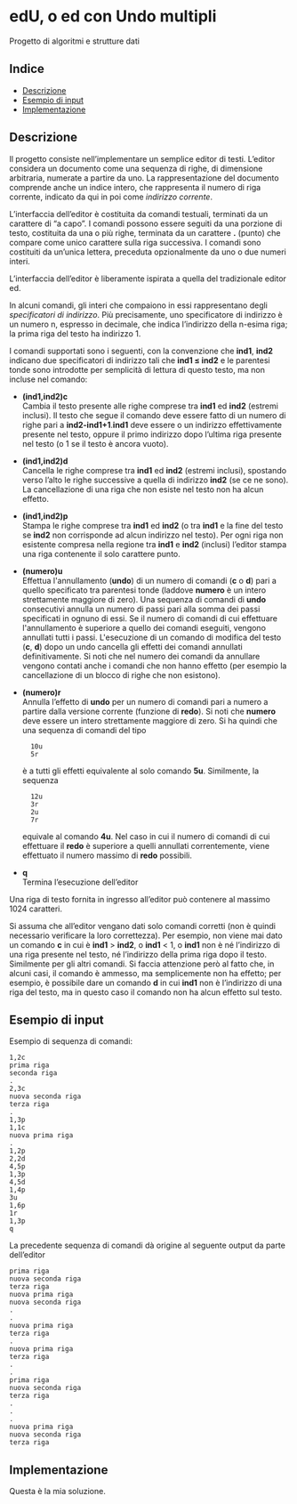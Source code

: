 # edU, o ed con Undo multipli

Progetto di algoritmi e strutture dati

## Indice

- [Descrizione](#Descrizione)
- [Esempio di input](#Esempio-di-input)
- [Implementazione](#Implementazione)

## Descrizione

Il progetto consiste nell’implementare un semplice editor di testi. L’editor considera un documento come una sequenza di righe, di dimensione arbitraria, numerate a partire da uno. La rappresentazione del documento comprende anche un indice intero, che rappresenta il numero di riga corrente, indicato da qui in poi come _indirizzo corrente_.

L’interfaccia dell’editor è costituita da comandi testuali, terminati da un carattere di “a capo”. I comandi possono essere seguiti da una porzione di testo, costituita da una o più righe, terminata da un carattere **.** (punto) che compare come unico carattere sulla riga successiva. I comandi sono costituiti da un’unica lettera, preceduta opzionalmente da uno o due numeri interi.

L’interfaccia dell’editor è liberamente ispirata a quella del tradizionale editor ed.

In alcuni comandi, gli interi che compaiono in essi rappresentano degli _specificatori di indirizzo_. Più precisamente, uno specificatore di indirizzo è un numero n, espresso in decimale, che indica l’indirizzo della n-esima riga; la prima riga del testo ha indirizzo 1.

I comandi supportati sono i seguenti, con la convenzione che **ind1**, **ind2** indicano due specificatori di indirizzo tali che **ind1 ≤ ind2** e le parentesi tonde sono introdotte per semplicità di lettura di questo testo, ma non incluse nel comando:

- **(ind1,ind2)c**  
  Cambia il testo presente alle righe comprese tra **ind1** ed **ind2** (estremi inclusi). Il testo che segue il comando deve essere fatto di un numero di righe pari a **ind2-ind1+1**.**ind1** deve essere o un indirizzo effettivamente presente nel testo, oppure il primo indirizzo dopo l’ultima riga presente nel testo (o 1 se il testo è ancora vuoto).
- **(ind1,ind2)d**  
  Cancella le righe comprese tra **ind1** ed **ind2** (estremi inclusi), spostando verso l’alto le righe successive a quella di indirizzo **ind2** (se ce ne sono). La cancellazione di una riga che non esiste nel testo non ha alcun effetto.
- **(ind1,ind2)p**  
  Stampa le righe comprese tra **ind1** ed **ind2** (o tra **ind1** e la fine del testo se **ind2** non corrisponde ad alcun indirizzo nel testo). Per ogni riga non esistente compresa nella regione tra **ind1** e **ind2** (inclusi) l’editor stampa una riga contenente il solo carattere punto.
- **(numero)u**  
  Effettua l'annullamento (**undo**) di un numero di comandi (**c** o **d**) pari a quello specificato tra parentesi tonde (laddove **numero** è un intero strettamente maggiore di zero). Una sequenza di comandi di **undo** consecutivi annulla un numero di passi pari alla somma dei passi specificati in ognuno di essi. Se il numero di comandi di cui effettuare l'annullamento è superiore a quello dei comandi eseguiti, vengono annullati tutti i passi. L'esecuzione di un comando di modifica del testo (**c**, **d**) dopo un undo cancella gli effetti dei comandi annullati definitivamente. Si noti che nel numero dei comandi da annullare vengono contati anche i comandi che non hanno effetto (per esempio la cancellazione di un blocco di righe che non esistono).
- **(numero)r**  
  Annulla l’effetto di **undo** per un numero di comandi pari a numero a partire dalla versione corrente (funzione di **redo**). Si noti che **numero** deve essere un intero strettamente maggiore di zero. Si ha quindi che una sequenza di comandi del tipo

  ```
    10u
    5r
  ```

  è a tutti gli effetti equivalente al solo comando **5u**. Similmente, la sequenza

  ```
    12u
    3r
    2u
    7r
  ```

  equivale al comando **4u**. Nel caso in cui il numero di comandi di cui effettuare il **redo** è superiore a quelli annullati correntemente, viene effettuato il numero massimo di **redo** possibili.

- **q**  
  Termina l’esecuzione dell’editor

Una riga di testo fornita in ingresso all’editor può contenere al massimo 1024 caratteri.

Si assuma che all’editor vengano dati solo comandi corretti (non è quindi necessario verificare la loro correttezza). Per esempio, non viene mai dato un comando **c** in cui è **ind1** > **ind2**, o **ind1** < 1, o **ind1** non è né l’indirizzo di una riga presente nel testo, né l’indirizzo della prima riga dopo il testo. Similmente per gli altri comandi. Si faccia attenzione però al fatto che, in alcuni casi, il comando è ammesso, ma semplicemente non ha effetto; per esempio, è possibile dare un comando **d** in cui **ind1** non è l’indirizzo di una riga del testo, ma in questo caso il comando non ha alcun effetto sul testo.

## Esempio di input

Esempio di sequenza di comandi:

```
1,2c
prima riga
seconda riga
.
2,3c
nuova seconda riga
terza riga
.
1,3p
1,1c
nuova prima riga
.
1,2p
2,2d
4,5p
1,3p
4,5d
1,4p
3u
1,6p
1r
1,3p
q
```

La precedente sequenza di comandi dà origine al seguente output da parte dell’editor

```
prima riga
nuova seconda riga
terza riga
nuova prima riga
nuova seconda riga
.
.
nuova prima riga
terza riga
.
nuova prima riga
terza riga
.
.
prima riga
nuova seconda riga
terza riga
.
.
.
nuova prima riga
nuova seconda riga
terza riga
```

## Implementazione

Questa è la mia soluzione.

